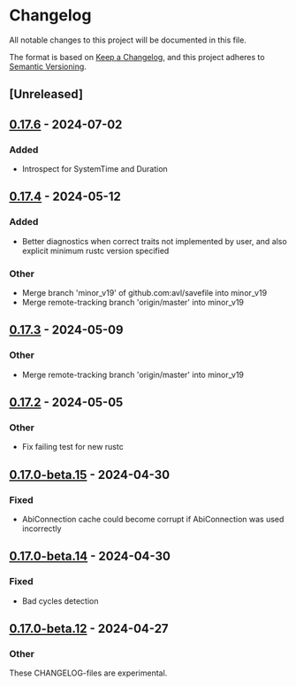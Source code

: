 # Changelog
All notable changes to this project will be documented in this file.

The format is based on [Keep a Changelog](https://keepachangelog.com/en/1.0.0/),
and this project adheres to [Semantic Versioning](https://semver.org/spec/v2.0.0.html).

## [Unreleased]

## [0.17.6](https://github.com/avl/savefile/compare/savefile-derive-v0.17.5...savefile-derive-v0.17.6) - 2024-07-02

### Added
- Introspect for SystemTime and Duration

## [0.17.4](https://github.com/avl/savefile/compare/savefile-derive-v0.17.3...savefile-derive-v0.17.4) - 2024-05-12

### Added
- Better diagnostics when correct traits not implemented by user, and also explicit minimum rustc version specified

### Other
- Merge branch 'minor_v19' of github.com:avl/savefile into minor_v19
- Merge remote-tracking branch 'origin/master' into minor_v19

## [0.17.3](https://github.com/avl/savefile/compare/savefile-derive-v0.17.2...savefile-derive-v0.17.3) - 2024-05-09

### Other
- Merge remote-tracking branch 'origin/master' into minor_v19

## [0.17.2](https://github.com/avl/savefile/compare/savefile-derive-v0.17.1...savefile-derive-v0.17.2) - 2024-05-05

### Other
- Fix failing test for new rustc

## [0.17.0-beta.15](https://github.com/avl/savefile/compare/savefile-derive-v0.17.0-beta.14...savefile-derive-v0.17.0-beta.15) - 2024-04-30

### Fixed
- AbiConnection cache could become corrupt if AbiConnection was used incorrectly

## [0.17.0-beta.14](https://github.com/avl/savefile/compare/savefile-derive-v0.17.0-beta.13...savefile-derive-v0.17.0-beta.14) - 2024-04-30

### Fixed
- Bad cycles detection

## [0.17.0-beta.12](https://github.com/avl/savefile/compare/savefile-derive-v0.17.0-beta.11...savefile-derive-v0.17.0-beta.12) - 2024-04-27

### Other
These CHANGELOG-files are experimental.